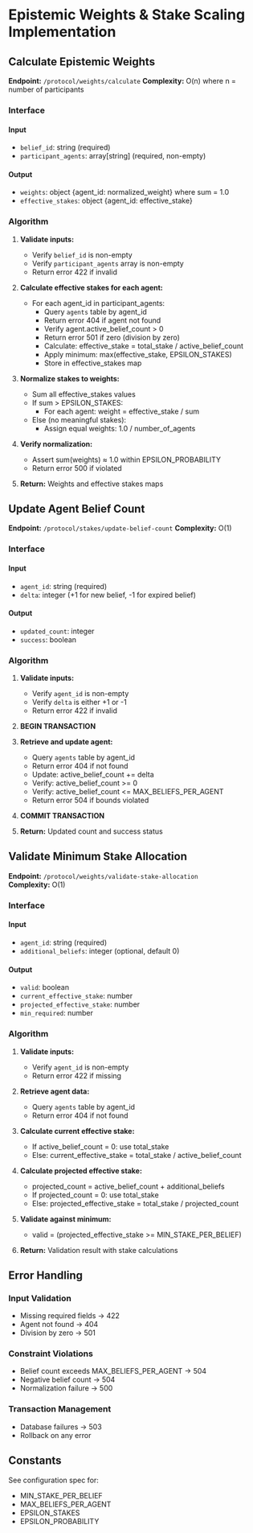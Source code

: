 # Epistemic Weights & Stake Scaling Implementation

## Calculate Epistemic Weights

**Endpoint:** `/protocol/weights/calculate`
**Complexity:** O(n) where n = number of participants

### Interface

#### Input
- `belief_id`: string (required)
- `participant_agents`: array[string] (required, non-empty)

#### Output
- `weights`: object {agent_id: normalized_weight} where sum = 1.0
- `effective_stakes`: object {agent_id: effective_stake}

### Algorithm

1. **Validate inputs:**
   - Verify `belief_id` is non-empty
   - Verify `participant_agents` array is non-empty
   - Return error 422 if invalid

2. **Calculate effective stakes for each agent:**
   - For each agent_id in participant_agents:
     - Query `agents` table by agent_id
     - Return error 404 if agent not found
     - Verify agent.active_belief_count > 0
     - Return error 501 if zero (division by zero)
     - Calculate: effective_stake = total_stake / active_belief_count
     - Apply minimum: max(effective_stake, EPSILON_STAKES)
     - Store in effective_stakes map

3. **Normalize stakes to weights:**
   - Sum all effective_stakes values
   - If sum > EPSILON_STAKES:
     - For each agent: weight = effective_stake / sum
   - Else (no meaningful stakes):
     - Assign equal weights: 1.0 / number_of_agents

4. **Verify normalization:**
   - Assert sum(weights) ≈ 1.0 within EPSILON_PROBABILITY
   - Return error 500 if violated

5. **Return:** Weights and effective stakes maps

## Update Agent Belief Count

**Endpoint:** `/protocol/stakes/update-belief-count`
**Complexity:** O(1)

### Interface

#### Input
- `agent_id`: string (required)
- `delta`: integer (+1 for new belief, -1 for expired belief)

#### Output
- `updated_count`: integer
- `success`: boolean

### Algorithm

1. **Validate inputs:**
   - Verify `agent_id` is non-empty
   - Verify `delta` is either +1 or -1
   - Return error 422 if invalid

2. **BEGIN TRANSACTION**

3. **Retrieve and update agent:**
   - Query `agents` table by agent_id
   - Return error 404 if not found
   - Update: active_belief_count += delta
   - Verify: active_belief_count >= 0
   - Verify: active_belief_count <= MAX_BELIEFS_PER_AGENT
   - Return error 504 if bounds violated

4. **COMMIT TRANSACTION**

5. **Return:** Updated count and success status

## Validate Minimum Stake Allocation

**Endpoint:** `/protocol/weights/validate-stake-allocation`  
**Complexity:** O(1)

### Interface

#### Input
- `agent_id`: string (required)
- `additional_beliefs`: integer (optional, default 0)

#### Output
- `valid`: boolean
- `current_effective_stake`: number
- `projected_effective_stake`: number
- `min_required`: number

### Algorithm

1. **Validate inputs:**
   - Verify `agent_id` is non-empty
   - Return error 422 if missing

2. **Retrieve agent data:**
   - Query `agents` table by agent_id
   - Return error 404 if not found

3. **Calculate current effective stake:**
   - If active_belief_count = 0: use total_stake
   - Else: current_effective_stake = total_stake / active_belief_count

4. **Calculate projected effective stake:**
   - projected_count = active_belief_count + additional_beliefs
   - If projected_count = 0: use total_stake
   - Else: projected_effective_stake = total_stake / projected_count

5. **Validate against minimum:**
   - valid = (projected_effective_stake >= MIN_STAKE_PER_BELIEF)

6. **Return:** Validation result with stake calculations

## Error Handling

### Input Validation
- Missing required fields → 422
- Agent not found → 404
- Division by zero → 501

### Constraint Violations
- Belief count exceeds MAX_BELIEFS_PER_AGENT → 504
- Negative belief count → 504
- Normalization failure → 500

### Transaction Management
- Database failures → 503
- Rollback on any error

## Constants
See configuration spec for:
- MIN_STAKE_PER_BELIEF
- MAX_BELIEFS_PER_AGENT
- EPSILON_STAKES
- EPSILON_PROBABILITY